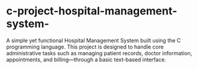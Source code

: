 # c-project-hospital-management-system-
A simple yet functional Hospital Management System built using the C programming language. This project is designed to handle core administrative tasks such as managing patient records, doctor information, appointments, and billing—through a basic text-based interface.
